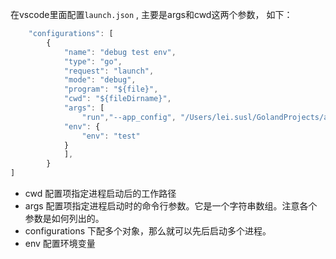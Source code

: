 在vscode里面配置`launch.json` , 主要是args和cwd这两个参数， 如下：
``` js
    "configurations": [
        {
            "name": "debug test env",
            "type": "go",
            "request": "launch",
            "mode": "debug",
            "program": "${file}",
            "cwd": "${fileDirname}",
            "args": [
                "run","--app_config", "/Users/lei.susl/GolandProjects/auto-scaler/configs/test.json",
			"env": {
				"env": "test"
			}
            ],
        }
]
```
-  cwd 配置项指定进程启动后的工作路径
-  args 配置项指定进程启动时的命令行参数。它是一个字符串数组。注意各个参数是如何列出的。
-  configurations 下配多个对象，那么就可以先后启动多个进程。
-  env 配置环境变量